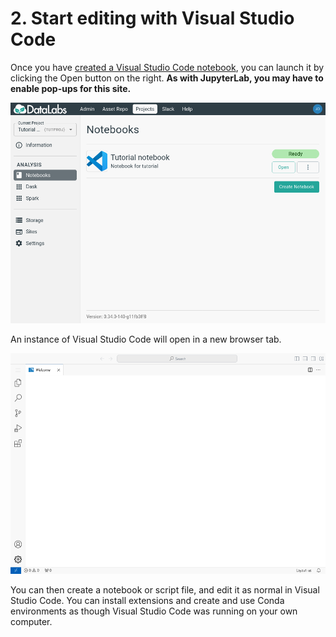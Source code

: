 # 2. Start editing with Visual Studio Code

Once you have [created a Visual Studio Code
notebook](create-notebook.md), you can launch it by clicking the Open
button on the right.  **As with JupyterLab, you may have to enable
pop-ups for this site.**

![A notebook ready to launch](../../img/vscode-notebook-ready.png)

An instance of Visual Studio Code will open in a new browser tab.

![Visual Studio Code welcome screen](../../img/vscode-splash.png)

You can then create a notebook or script file, and edit it as normal
in Visual Studio Code.  You can install extensions and create and use
Conda environments as though Visual Studio Code was running on your
own computer.
